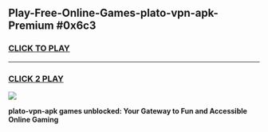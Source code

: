 
## Play-Free-Online-Games-plato-vpn-apk-Premium #0x6c3
<h3>
<a href="https://premium.freeplayer.one?title=plato-vpn-apk&ref=8M">CLICK TO PLAY</a></h3>
<hr>

<h3>
<a href="https://premium.freeplayer.one?title=plato-vpn-apk&ref=8M">CLICK 2 PLAY</a>
  
</h3>

<a href="https://premium.freeplayer.one?title=plato-vpn-apk&ref=8M"><img src="https://clearcache.store/games.png"></a>


**plato-vpn-apk games unblocked: Your Gateway to Fun and Accessible Online Gaming**
